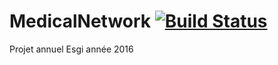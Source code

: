 # MedicalNetwork [![Build Status](https://travis-ci.org/maximem75/MedicalNetwork.svg?branch=master)](https://travis-ci.org/maximem75/MedicalNetwork)
Projet annuel Esgi année 2016
